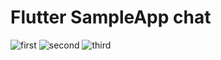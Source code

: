 # Flutter SampleApp chat
![first](https://user-images.githubusercontent.com/83741708/138022364-611fcaa9-cee2-4089-be0d-a8392ff05581.png)
![second](https://user-images.githubusercontent.com/83741708/138022369-234e4f7d-0456-4dae-a418-96623cc76822.png)
![third](https://user-images.githubusercontent.com/83741708/138022373-70ee0550-33a8-42c7-9d8c-b23f6deb32b4.png)
